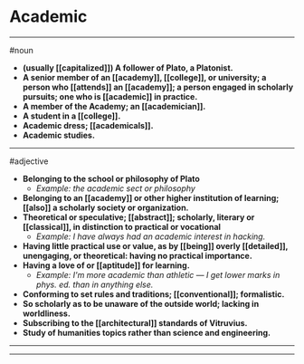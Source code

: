 # Academic
---
#noun
- **(usually [[capitalized]]) A follower of Plato, a Platonist.**
- **A senior member of an [[academy]], [[college]], or university; a person who [[attends]] an [[academy]]; a person engaged in scholarly pursuits; one who is [[academic]] in practice.**
- **A member of the Academy; an [[academician]].**
- **A student in a [[college]].**
- **Academic dress; [[academicals]].**
- **Academic studies.**
---
#adjective
- **Belonging to the school or philosophy of Plato**
	- _Example: the academic sect or philosophy_
- **Belonging to an [[academy]] or other higher institution of learning; [[also]] a scholarly society or organization.**
- **Theoretical or speculative; [[abstract]]; scholarly, literary or [[classical]], in distinction to practical or vocational**
	- _Example: I have always had an academic interest in hacking._
- **Having little practical use or value, as by [[being]] overly [[detailed]], unengaging, or theoretical: having no practical importance.**
- **Having a love of or [[aptitude]] for learning.**
	- _Example: I'm more academic than athletic — I get lower marks in phys. ed. than in anything else._
- **Conforming to set rules and traditions; [[conventional]]; formalistic.**
- **So scholarly as to be unaware of the outside world; lacking in worldliness.**
- **Subscribing to the [[architectural]] standards of Vitruvius.**
- **Study of humanities topics rather than science and engineering.**
---
---
